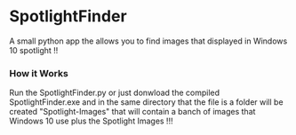 # SpotlightFinder
A small python app the allows you to find images that displayed in Windows 10 spotlight !!


### How it Works
Run the SpotlightFinder.py or just donwload the compiled SpotlightFinder.exe and in  the same directory that the file is a folder will be created "Spotlight-Images" that will contain a banch of images that Windows 10 use plus the Spotlight Images !!!
